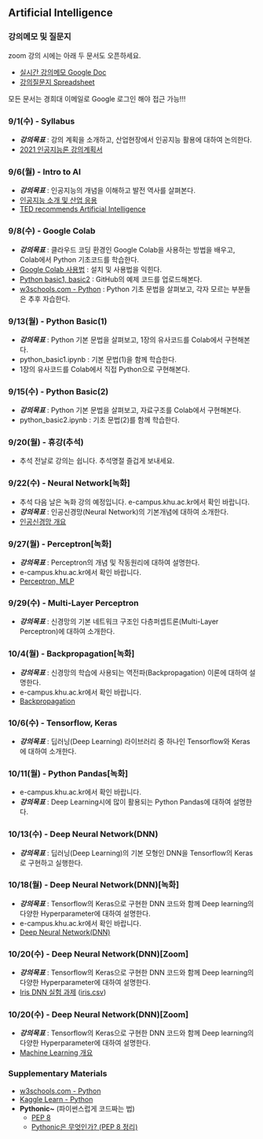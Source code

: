 ## Artificial Intelligence

### 강의메모 및 질문지

zoom 강의 시에는 아래 두 문서도 오픈하세요. 

* [실시간 강의메모 Google Doc](https://docs.google.com/document/d/1j9M9fUVV00nIqfAcCgJIv39C9kBlE7_dbp-_Dn9lGAI)
* [강의질문지 Spreadsheet](https://docs.google.com/spreadsheets/d/1ycRpgNQ_74vtBtou3lds-UU52QI8AwGvHm45ah58Whc)

모든 문서는 경희대 이메일로 Google 로그인 해야 접근 가능!!!

### 9/1(수) - Syllabus
* ___강의목표___ : 강의 계획을 소개하고, 산업현장에서 인공지능 활용에 대하여 논의한다.
* [2021 인공지능론 강의계획서](https://sugang.khu.ac.kr/core?attribute=lectPlan&p_year=2021&p_term=20&p_teach=027799&p_code=IE32300&p_subjt=IE323&lang=ko&loginYn=N&schedule_cd=hakbu&fake=1630693292972)

### 9/6(월) - Intro to AI
* ___강의목표___ : 인공지능의 개념을 이해하고 발전 역사를 살펴본다.
* [인공지능 소개 및 산업 응용](https://drive.google.com/file/d/1EPEzr8EVDPiRBgUJ3Y7gN9u-gXM90Q2N/view?usp=sharing)
* [TED recommends Artificial Intelligence](https://cooltool.com/blog/7-best-ted-videos-about-artificial-intelligence)

### 9/8(수) - Google Colab
* ___강의목표___ : 클라우드 코딩 환경인 Google Colab을 사용하는 방법을 배우고, Colab에서 Python 기초코드를 학습한다.
* [Google Colab 사용법](https://docs.google.com/document/d/1dNI-H5wLt23CE1kA0C7XHus5Z04WcYLFdqRtiKh4sfQ/edit) : 설치 및 사용법을 익힌다.
* [Python basic1, basic2](https://github.com/jjyjung/python) : GitHub의 예제 코드를 업로드해본다.
* [w3schools.com - Python](https://www.w3schools.com/python/) : Python 기초 문법을 살펴보고, 각자 모르는 부분들은 추후 자습한다.

### 9/13(월) - Python Basic(1)
* ___강의목표___ : Python 기본 문법을 살펴보고, 1장의 유사코드를 Colab에서 구현해본다.
* python_basic1.ipynb : 기본 문법(1)을 함께 학습한다.
* 1장의 유사코드를 Colab에서 직접 Python으로 구현해본다.

### 9/15(수) - Python Basic(2)
* ___강의목표___ : Python 기본 문법을 살펴보고, 자료구조를 Colab에서 구현해본다.
* python_basic2.ipynb : 기초 문법(2)를 함께 학습한다.

### 9/20(월) - 휴강(추석)
* 추석 전날로 강의는 쉽니다. 추석명절 즐겁게 보내세요. 

### 9/22(수) - Neural Network[녹화]
* 추석 다음 날은 녹화 강의 예정입니다. e-campus.khu.ac.kr에서 확인 바랍니다.
* ___강의목표___ : 인공신경망(Neural Network)의 기본개념에 대하여 소개한다.
* [인공신경망 개요](https://drive.google.com/file/d/1L41cuRgBK2jC7N8al-bUg1TeCQpfefSl)

### 9/27(월) - Perceptron[녹화]
* ___강의목표___ : Perceptron의 개념 및 작동원리에 대하여 설명한다.
* e-campus.khu.ac.kr에서 확인 바랍니다.
* [Perceptron, MLP](https://drive.google.com/file/d/1W3GdLLq4HuU9EDLsM9kYwCQLgE2wERVW)

### 9/29(수) - Multi-Layer Perceptron
* ___강의목표___ : 신경망의 기본 네트워크 구조인 다층퍼셉트론(Multi-Layer Perceptron)에 대하여 소개한다.

### 10/4(월) - Backpropagation[녹화]
* ___강의목표___ : 신경망의 학습에 사용되는 역전파(Backpropagation) 이론에 대하여 설명한다.
* e-campus.khu.ac.kr에서 확인 바랍니다.
* [Backpropagation](https://drive.google.com/file/d/1vxZiUsAZNAQpLzAjzq8FjYQgmEhoaPo8)

### 10/6(수) - Tensorflow, Keras	
* ___강의목표___ : 딥러닝(Deep Learning) 라이브러리 중 하나인 Tensorflow와 Keras에 대하여 소개한다.

### 10/11(월) -  Python Pandas[녹화]
* e-campus.khu.ac.kr에서 확인 바랍니다.
* ___강의목표___ : Deep Learning시에 많이 활용되는 Python Pandas에 대하여 설명한다.

### 10/13(수) - Deep Neural Network(DNN)
* ___강의목표___ : 딥러닝(Deep Learning)의 기본 모형인 DNN을 Tensorflow의 Keras로 구현하고 실행한다.

### 10/18(월) - Deep Neural Network(DNN)[녹화]
* ___강의목표___ : Tensorflow의 Keras으로 구현한 DNN 코드와 함께 Deep learning의 다양한 Hyperparameter에 대하여 설명한다.
* e-campus.khu.ac.kr에서 확인 바랍니다.
* [Deep Neural Network(DNN)](https://drive.google.com/file/d/1CgzIszKJcJMUf99EU4JcbjZNkJjYb5XA/view?usp=sharing)

### 10/20(수) - Deep Neural Network(DNN)[Zoom]
* ___강의목표___ : Tensorflow의 Keras으로 구현한 DNN 코드와 함께 Deep learning의 다양한 Hyperparameter에 대하여 설명한다.
* [Iris DNN 실험 과제](https://docs.google.com/document/d/1gzNwMsitv_ZdNOSZOXZfQOQirzv5-awB) ([iris.csv](https://github.com/jjyjung/ai/blob/gh-pages/iris.csv))

### 10/20(수) - Deep Neural Network(DNN)[Zoom]
* ___강의목표___ : Tensorflow의 Keras으로 구현한 DNN 코드와 함께 Deep learning의 다양한 Hyperparameter에 대하여 설명한다.
* [Machine Learning 개요](https://drive.google.com/file/d/1-YLiLlSnlGjUxFGUhOxCY8RL0YltJY1_)

### Supplementary Materials
* [w3schools.com - Python](https://www.w3schools.com/python/)
* [Kaggle Learn - Python](https://www.kaggle.com/learn/python/)
* __Pythonic~__ (파이썬스럽게 코드짜는 법)
  - [PEP 8](https://www.python.org/dev/peps/pep-0008/)
  - [Pythonic은 무엇인가? (PEP 8 정리)](https://codechacha.com/ko/pythonic-and-pep8/)
